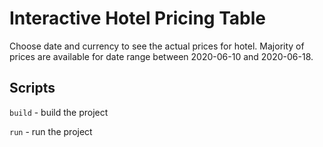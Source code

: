 # Interactive Hotel Pricing Table
Choose date and currency to see the actual prices for hotel. Majority of prices are available for date range between 2020-06-10 and 2020-06-18.

## Scripts

`build` - build the project

`run` - run the project
